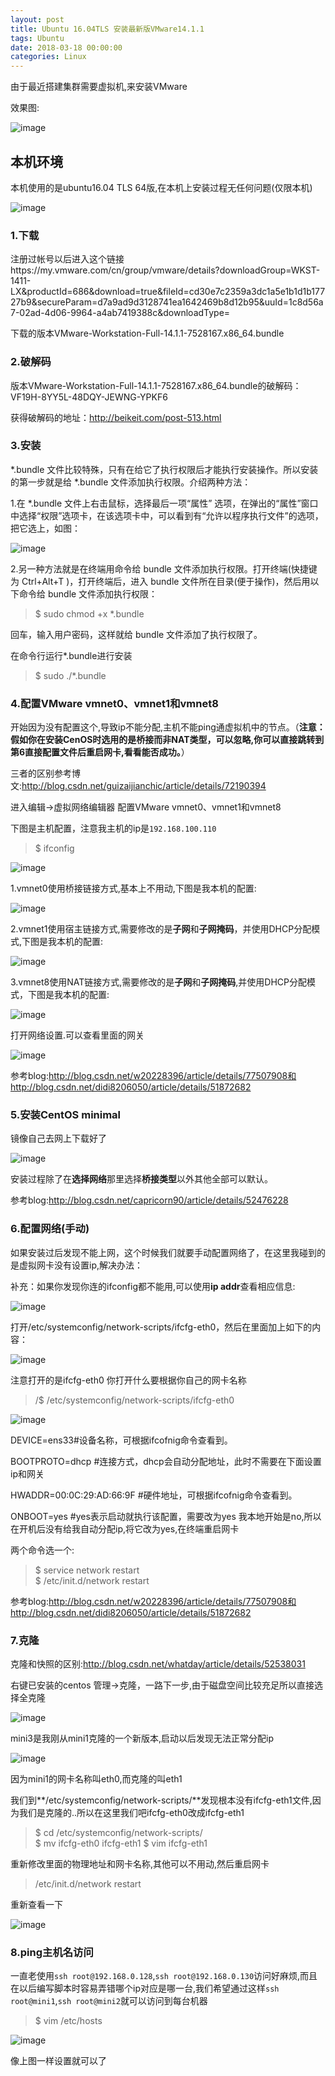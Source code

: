 ```yaml
---
layout: post
title: Ubuntu 16.04TLS 安装最新版VMware14.1.1
tags: Ubuntu
date: 2018-03-18 00:00:00
categories: Linux
---
```


由于最近搭建集群需要虚拟机,来安装VMware

效果图:

![image](https://i.loli.net/2019/07/02/5d1aae9d3886979983.jpg)

## 本机环境

本机使用的是ubuntu16.04 TLS 64版,在本机上安装过程无任何问题(仅限本机)

![image](https://i.loli.net/2019/07/02/5d1aaeaabf52157013.jpg)

### 1.下载

注册过帐号以后进入这个链接https://my.vmware.com/cn/group/vmware/details?downloadGroup=WKST-1411-LX&productId=686&download=true&fileId=cd30e7c2359a3dc1a5e1b1d1b17727b9&secureParam=d7a9ad9d3128741ea1642469b8d12b95&uuId=1c8d56a7-02ad-4d06-9964-a4ab7419388c&downloadType=

下载的版本VMware-Workstation-Full-14.1.1-7528167.x86_64.bundle

### 2.破解码

版本VMware-Workstation-Full-14.1.1-7528167.x86_64.bundle的破解码：VF19H-8YY5L-48DQY-JEWNG-YPKF6

获得破解码的地址：http://beikeit.com/post-513.html

### 3.安装

*.bundle 文件比较特殊，只有在给它了执行权限后才能执行安装操作。所以安装的第一步就是给 *.bundle 文件添加执行权限。介绍两种方法：

1.在 *.bundle 文件上右击鼠标，选择最后一项“属性” 选项，在弹出的“属性”窗口中选择“权限”选项卡，在该选项卡中，可以看到有“允许以程序执行文件”的选项，把它选上，如图：

![image](https://i.loli.net/2019/07/02/5d1aaeaf630d974218.jpg)

2.另一种方法就是在终端用命令给 bundle 文件添加执行权限。打开终端(快捷键为 Ctrl+Alt+T )，打开终端后，进入 bundle 文件所在目录(便于操作)，然后用以下命令给 bundle 文件添加执行权限：

> $ sudo chmod +x *.bundle

回车，输入用户密码，这样就给 bundle 文件添加了执行权限了。

在命令行运行*.bundle进行安装

> $ sudo ./*.bundle

### 4.配置VMware vmnet0、vmnet1和vmnet8

开始因为没有配置这个,导致ip不能分配,主机不能ping通虚拟机中的节点。（**注意：假如你在安装CenOS时选用的是桥接而非NAT类型，可以忽略,你可以直接跳转到第6直接配置文件后重启网卡,看看能否成功。**）

三者的区别参考博文:http://blog.csdn.net/guizaijianchic/article/details/72190394

进入编辑->虚拟网络编辑器 配置VMware vmnet0、vmnet1和vmnet8

下图是主机配置，注意我主机的ip是`192.168.100.110`

> $ ifconfig

![image](https://i.loli.net/2019/07/02/5d1aaebacaad083090.jpg)

1.vmnet0使用桥接链接方式,基本上不用动,下图是我本机的配置:

![image](https://i.loli.net/2019/07/02/5d1aaec066baf24231.jpg)

2.vmnet1使用宿主链接方式,需要修改的是**子网**和**子网掩码**，并使用DHCP分配模式,下图是我本机的配置:

![image](https://i.loli.net/2019/07/02/5d1aaec4c690226690.jpg)

3.vmnet8使用NAT链接方式,需要修改的是**子网**和**子网掩码**,并使用DHCP分配模式，下图是我本机的配置:

![image](https://i.loli.net/2019/07/02/5d1aaec94826124302.jpg)

打开网络设置.可以查看里面的网关

![image](https://i.loli.net/2019/07/02/5d1aaecd3094447459.jpg)

参考blog:http://blog.csdn.net/w20228396/article/details/77507908和http://blog.csdn.net/didi8206050/article/details/51872682

### 5.安装CentOS minimal

镜像自己去网上下载好了

![image](https://i.loli.net/2019/07/02/5d1aaed17ac5366362.jpg)

安装过程除了在**选择网络**那里选择**桥接类型**以外其他全部可以默认。

参考blog:http://blog.csdn.net/capricorn90/article/details/52476228

### 6.配置网络(手动)

如果安装过后发现不能上网，这个时候我们就要手动配置网络了，在这里我碰到的是虚拟网卡没有设置ip,解决办法：

补充：如果你发现你连的ifconfig都不能用,可以使用**ip addr**查看相应信息:

![image](https://i.loli.net/2019/07/02/5d1aaed6c471e74950.jpg)

打开/etc/systemconfig/network-scripts/ifcfg-eth0，然后在里面加上如下的内容：

![image](https://i.loli.net/2019/07/02/5d1aaedcf310634413.jpg)

注意打开的是ifcfg-eth0 你打开什么要根据你自己的网卡名称

> /$ /etc/systemconfig/network-scripts/ifcfg-eth0

![image](https://i.loli.net/2019/07/02/5d1aaee14223f78033.jpg)

DEVICE=ens33#设备名称，可根据ifcofnig命令查看到。

BOOTPROTO=dhcp  #连接方式，dhcp会自动分配地址，此时不需要在下面设置ip和网关

HWADDR=00:0C:29:AD:66:9F  #硬件地址，可根据ifcofnig命令查看到。

ONBOOT=yes  #yes表示启动就执行该配置，需要改为yes 我本地开始是no,所以在开机后没有给我自动分配ip,将它改为yes,在终端重启网卡

两个命令选一个:

> $ service network restart  
> $ /etc/init.d/network restart

参考blog:http://blog.csdn.net/w20228396/article/details/77507908和http://blog.csdn.net/didi8206050/article/details/51872682

### 7.克隆

克隆和快照的区别:http://blog.csdn.net/whatday/article/details/52538031

右键已安装的centos 管理->克隆，一路下一步,由于磁盘空间比较充足所以直接选择全克隆

![image](https://i.loli.net/2019/07/02/5d1aaee75a7b133341.jpg)

mini3是我刚从mini1克隆的一个新版本,启动以后发现无法正常分配ip

![image](https://i.loli.net/2019/07/02/5d1aaeed0ef9772604.jpg)

因为mini1的网卡名称叫eth0,而克隆的叫eth1

我们到**/etc/systemconfig/network-scripts/**发现根本没有ifcfg-eth1文件,因为我们是克隆的..所以在这里我们吧ifcfg-eth0改成ifcfg-eth1

> $ cd /etc/systemconfig/network-scripts/  
> $ mv ifcfg-eth0 ifcfg-eth1
> $ vim ifcfg-eth1

重新修改里面的物理地址和网卡名称,其他可以不用动,然后重启网卡

> /etc/init.d/network restart

重新查看一下

![image](https://i.loli.net/2019/07/02/5d1aaef306db997875.jpg)

### 8.ping主机名访问

一直老使用`ssh root@192.168.0.128`,`ssh root@192.168.0.130`访问好麻烦,而且在以后编写脚本时容易弄错哪个ip对应是哪一台,我们希望通过这样`ssh root@mini1`,`ssh root@mini2`就可以访问到每台机器

> $ vim /etc/hosts

![image](https://i.loli.net/2019/07/02/5d1aaef7e41cf91818.jpg)

像上图一样设置就可以了